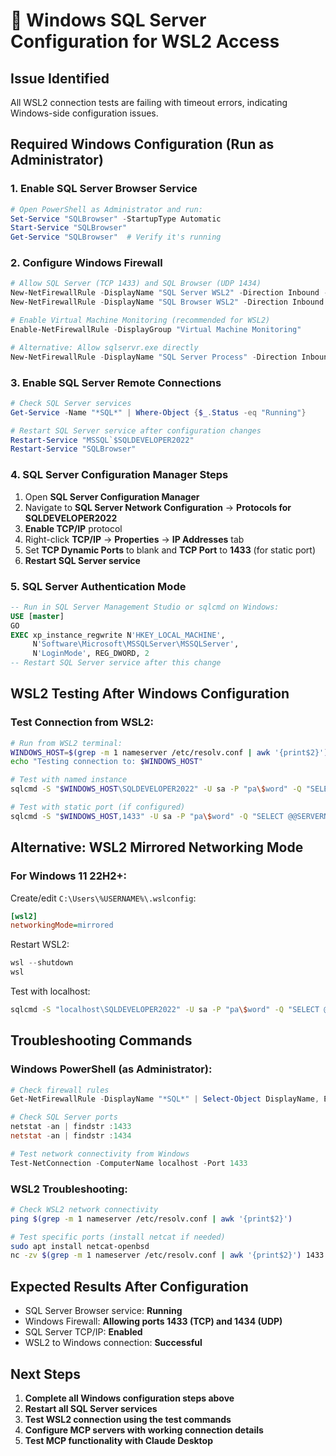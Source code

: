 # 🚀 Windows SQL Server Configuration for WSL2 Access

## **Issue Identified**
All WSL2 connection tests are failing with timeout errors, indicating Windows-side configuration issues.

## **Required Windows Configuration (Run as Administrator)**

### **1. Enable SQL Server Browser Service**
```powershell
# Open PowerShell as Administrator and run:
Set-Service "SQLBrowser" -StartupType Automatic
Start-Service "SQLBrowser"
Get-Service "SQLBrowser"  # Verify it's running
```

### **2. Configure Windows Firewall**
```powershell
# Allow SQL Server (TCP 1433) and SQL Browser (UDP 1434)
New-NetFirewallRule -DisplayName "SQL Server WSL2" -Direction Inbound -Protocol TCP -LocalPort 1433 -Action Allow
New-NetFirewallRule -DisplayName "SQL Browser WSL2" -Direction Inbound -Protocol UDP -LocalPort 1434 -Action Allow

# Enable Virtual Machine Monitoring (recommended for WSL2)
Enable-NetFirewallRule -DisplayGroup "Virtual Machine Monitoring"

# Alternative: Allow sqlservr.exe directly
New-NetFirewallRule -DisplayName "SQL Server Process" -Direction Inbound -Program "C:\Program Files\Microsoft SQL Server\MSSQL16.SQLDEVELOPER2022\MSSQL\Binn\sqlservr.exe" -Action Allow
```

### **3. Enable SQL Server Remote Connections**
```powershell
# Check SQL Server services
Get-Service -Name "*SQL*" | Where-Object {$_.Status -eq "Running"}

# Restart SQL Server service after configuration changes
Restart-Service "MSSQL`$SQLDEVELOPER2022"
Restart-Service "SQLBrowser"
```

### **4. SQL Server Configuration Manager Steps**
1. Open **SQL Server Configuration Manager**
2. Navigate to **SQL Server Network Configuration** → **Protocols for SQLDEVELOPER2022**
3. **Enable TCP/IP** protocol
4. Right-click **TCP/IP** → **Properties** → **IP Addresses** tab
5. Set **TCP Dynamic Ports** to blank and **TCP Port** to **1433** (for static port)
6. **Restart SQL Server service**

### **5. SQL Server Authentication Mode**
```sql
-- Run in SQL Server Management Studio or sqlcmd on Windows:
USE [master]
GO
EXEC xp_instance_regwrite N'HKEY_LOCAL_MACHINE', 
     N'Software\Microsoft\MSSQLServer\MSSQLServer',
     N'LoginMode', REG_DWORD, 2
-- Restart SQL Server service after this change
```

## **WSL2 Testing After Windows Configuration**

### **Test Connection from WSL2:**
```bash
# Run from WSL2 terminal:
WINDOWS_HOST=$(grep -m 1 nameserver /etc/resolv.conf | awk '{print$2}')
echo "Testing connection to: $WINDOWS_HOST"

# Test with named instance
sqlcmd -S "$WINDOWS_HOST\SQLDEVELOPER2022" -U sa -P "pa\$word" -Q "SELECT @@SERVERNAME, DB_NAME()" -C

# Test with static port (if configured)
sqlcmd -S "$WINDOWS_HOST,1433" -U sa -P "pa\$word" -Q "SELECT @@SERVERNAME, DB_NAME()" -C
```

## **Alternative: WSL2 Mirrored Networking Mode**

### **For Windows 11 22H2+:**
Create/edit `C:\Users\%USERNAME%\.wslconfig`:
```ini
[wsl2]
networkingMode=mirrored
```

Restart WSL2:
```powershell
wsl --shutdown
wsl
```

Test with localhost:
```bash
sqlcmd -S "localhost\SQLDEVELOPER2022" -U sa -P "pa\$word" -Q "SELECT @@SERVERNAME" -C
```

## **Troubleshooting Commands**

### **Windows PowerShell (as Administrator):**
```powershell
# Check firewall rules
Get-NetFirewallRule -DisplayName "*SQL*" | Select-Object DisplayName, Enabled, Direction

# Check SQL Server ports
netstat -an | findstr :1433
netstat -an | findstr :1434

# Test network connectivity from Windows
Test-NetConnection -ComputerName localhost -Port 1433
```

### **WSL2 Troubleshooting:**
```bash
# Check WSL2 network connectivity
ping $(grep -m 1 nameserver /etc/resolv.conf | awk '{print$2}')

# Test specific ports (install netcat if needed)
sudo apt install netcat-openbsd
nc -zv $(grep -m 1 nameserver /etc/resolv.conf | awk '{print$2}') 1433
```

## **Expected Results After Configuration**
- SQL Server Browser service: **Running**
- Windows Firewall: **Allowing ports 1433 (TCP) and 1434 (UDP)**
- SQL Server TCP/IP: **Enabled**
- WSL2 to Windows connection: **Successful**

## **Next Steps**
1. **Complete all Windows configuration steps above**
2. **Restart all SQL Server services**
3. **Test WSL2 connection using the test commands**
4. **Configure MCP servers with working connection details**
5. **Test MCP functionality with Claude Desktop**